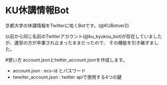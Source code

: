 # KU休講情報Bot
京都大学の休講情報をTwitterに呟くBotです。(@KUBotver2)

以前から同じ名前のTwitterアカウント(@ku_kyukou_bot)が存在していましたが、運営の方が卒業され止まったままだったので、
その機能を引き継ぎました。


#使い方
account.jsonとtwtter_account.jsonを作成します。
- account.json : ecs-id とパスワード
- twwiter_account.json : twitter apiで使用する4つの鍵

